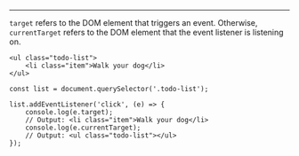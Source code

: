 ------------------------------------------------------------------------

`target` refers to the DOM element that triggers an event. Otherwise, `currentTarget` refers to the DOM element that the event listener is listening on.

    <ul class="todo-list">
        <li class="item">Walk your dog</li>
    </ul>

    const list = document.querySelector('.todo-list');

    list.addEventListener('click', (e) => {
        console.log(e.target);
        // Output: <li class="item">Walk your dog</li>
        console.log(e.currentTarget);
        // Output: <ul class="todo-list"></ul>
    });
